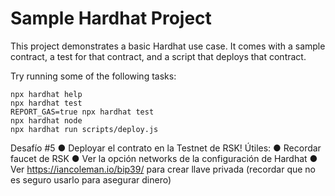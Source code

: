 # Sample Hardhat Project

This project demonstrates a basic Hardhat use case. It comes with a sample contract, a test for that contract, and a script that deploys that contract.

Try running some of the following tasks:

```shell
npx hardhat help
npx hardhat test
REPORT_GAS=true npx hardhat test
npx hardhat node
npx hardhat run scripts/deploy.js
```
Desafío #5
● Deployar el contrato en la Testnet de RSK!
Útiles:
● Recordar faucet de RSK
● Ver la opción networks de la configuración de Hardhat
● Ver https://iancoleman.io/bip39/ para crear llave privada (recordar
que no es seguro usarlo para asegurar dinero)
